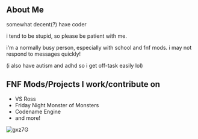 ## About Me

somewhat decent(?) haxe coder

i tend to be stupid, so please be patient with me.

i'm a normally busy person, especially with school and fnf mods. i may not respond to messages quickly!

(i also have autism and adhd so i get off-task easily lol)

## FNF Mods/Projects I work/contribute on

- VS Ross
- Friday Night Monster of Monsters
- Codename Engine
- and more!

![gxz7G](https://github.com/maplesyruppppppp/maplesyruppppppp/assets/123270096/6f75870d-ebc7-4591-ab6d-0ea2e5bbf077)
